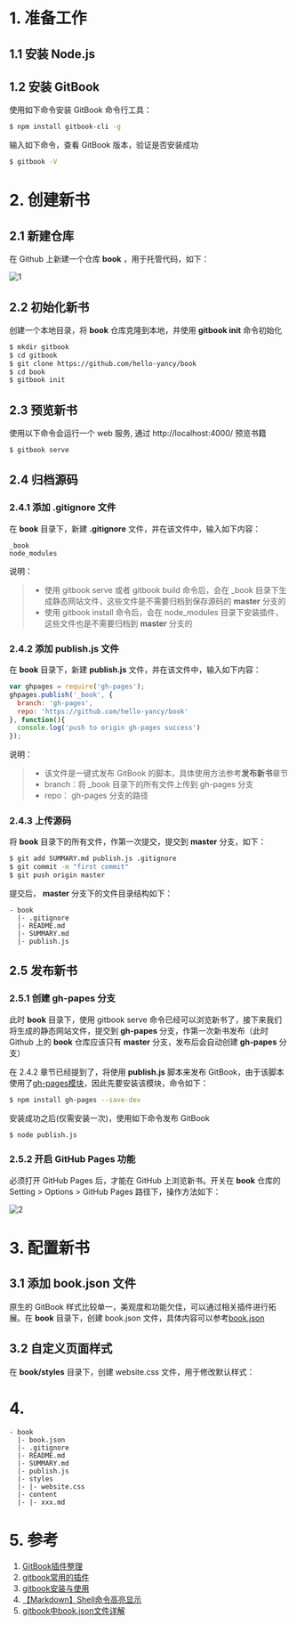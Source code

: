 


# 1. 准备工作

## 1.1 安装 Node.js


## 1.2 安装 GitBook
使用如下命令安装 GitBook 命令行工具：
```bash
$ npm install gitbook-cli -g
```

输入如下命令，查看 GitBook 版本，验证是否安装成功
```bash
$ gitbook -V
```

# 2. 创建新书

## 2.1 新建仓库
在 Github 上新建一个仓库 **book** ，用于托管代码，如下：

![1](./create-a-gitbook/1.png)

## 2.2 初始化新书
创建一个本地目录，将 **book** 仓库克隆到本地，并使用 **gitbook init** 命令初始化
```bash
$ mkdir gitbook
$ cd gitbook
$ git clone https://github.com/hello-yancy/book
$ cd book
$ gitbook init
```

## 2.3 预览新书
使用以下命令会运行一个 web 服务, 通过 http://localhost:4000/ 预览书籍

```bash
$ gitbook serve
```

## 2.4 归档源码
### 2.4.1 添加 .gitignore 文件
在 **book** 目录下，新建 **.gitignore** 文件，并在该文件中，输入如下内容：
```
_book
node_modules
```
说明：
> + 使用 gitbook serve 或者 gitbook build 命令后，会在 _book 目录下生成静态网站文件，这些文件是不需要归档到保存源码的 **master** 分支的  
> + 使用 gitbook install 命令后，会在 node_modules 目录下安装插件，这些文件也是不需要归档到 **master** 分支的


### 2.4.2 添加 publish.js 文件
在 **book** 目录下，新建 **publish.js** 文件，并在该文件中，输入如下内容：
```javascript
var ghpages = require('gh-pages');
ghpages.publish('_book', {
  branch: 'gh-pages',
  repo: 'https://github.com/hello-yancy/book'
}, function(){
  console.log('push to origin gh-pages success')
});
```
说明：
> + 该文件是一键式发布 GitBook 的脚本，具体使用方法参考**发布新书**章节
> + branch：将 _book 目录下的所有文件上传到 gh-pages 分支
> + repo： gh-pages 分支的路径


### 2.4.3 上传源码
将 **book** 目录下的所有文件，作第一次提交，提交到 **master** 分支，如下：
```bash
$ git add SUMMARY.md publish.js .gitignore
$ git commit -m "first commit"
$ git push origin master
``` 
提交后， **master** 分支下的文件目录结构如下：
```
- book
  |- .gitignore
  |- README.md
  |- SUMMARY.md
  |- publish.js
```

## 2.5 发布新书
### 2.5.1 创建 gh-papes 分支
此时 **book** 目录下，使用 gitbook serve 命令已经可以浏览新书了，接下来我们将生成的静态网站文件，提交到 **gh-papes** 分支，作第一次新书发布（此时 Github 上的 **book** 仓库应该只有 **master** 分支，发布后会自动创建 **gh-papes** 分支）


在 2.4.2 章节已经提到了，将使用 **publish.js** 脚本来发布 GitBook，由于该脚本使用了[gh-pages模块](https://www.npmjs.com/package/gh-pages)，因此先要安装该模块，命令如下：
```bash
$ npm install gh-pages --save-dev
```

安装成功之后(仅需安装一次)，使用如下命令发布 GitBook

```bash
$ node publish.js
```

### 2.5.2 开启 GitHub Pages 功能

必须打开 GitHub Pages 后，才能在 GitHub 上浏览新书。开关在 **book** 仓库的 Setting  > Options > GitHub Pages 路径下，操作方法如下：

![2](./create-a-gitbook/2.png)

# 3. 配置新书
## 3.1 添加 book.json 文件
原生的 GitBook 样式比较单一，美观度和功能欠佳，可以通过相关插件进行拓展。在 **book** 目录下，创建 book.json 文件，具体内容可以参考[book.json](https://github.com/hello-yancy/book/blob/master/book.json)

## 3.2 自定义页面样式
在 **book/styles** 目录下，创建 website.css 文件，用于修改默认样式：


# 4. 
```
- book
  |- book.json
  |- .gitignore
  |- README.md
  |- SUMMARY.md
  |- publish.js
  |- styles
  |- |- website.css
  |- content
  |- |- xxx.md
```

# 5. 参考

1. [GitBook插件整理](https://www.cnblogs.com/mingyue5826/p/10307051.html)
2. [gitbook常用的插件](https://segmentfault.com/a/1190000019806829?utm_source=tag-newest)
3. [gitbook安装与使用](https://blog.csdn.net/fghsfeyhdf/article/details/88403548)
4. [【Markdown】Shell命令高亮显示](https://www.jianshu.com/p/05c41cf1a7c4)
5. [gitbook中book.json文件详解](https://blog.csdn.net/chenglirui123/article/details/79696113)


